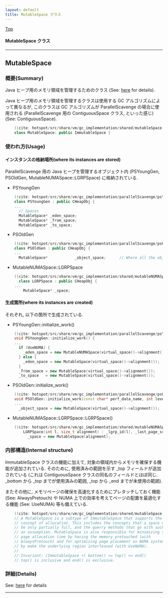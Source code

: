 ```yaml
---
layout: default
title: MutableSpace クラス 
---
```

[Top](../index.html)

#### MutableSpace クラス 



---
## <a name="noHhVOgoOS" id="noHhVOgoOS">MutableSpace</a>

### 概要(Summary)
Java ヒープ用のメモリ領域を管理するためのクラス (See: [here](no3718kvd.html) for details).

Java ヒープ用のメモリ領域を管理するクラスは使用する GC アルゴリズムによって異なるが,
このクラスは GC アルゴリズムが ParallelScavenge の場合に使用される
(ParallelScavenge 用の ContiguousSpace クラス, といった感じ) (See: ContiguousSpace).


```cpp
    ((cite: hotspot/src/share/vm/gc_implementation/shared/mutableSpace.hpp))
    class MutableSpace: public ImmutableSpace {
```

### 使われ方(Usage)
#### インスタンスの格納場所(where its instances are stored)
ParallelScavenge 用の Java ヒープを管理するオブジェクト内 (PSYoungGen, PSOldGen, MutableNUMASpace::LGRPSpace) に格納されている.

* PSYoungGen

```cpp
    ((cite: hotspot/src/share/vm/gc_implementation/parallelScavenge/psYoungGen.hpp))
    class PSYoungGen : public CHeapObj {
    ...
      // Spaces
      MutableSpace* _eden_space;
      MutableSpace* _from_space;
      MutableSpace* _to_space;
```

* PSOldGen

```cpp
    ((cite: hotspot/src/share/vm/gc_implementation/parallelScavenge/psOldGen.hpp))
    class PSOldGen : public CHeapObj {
    ...
      MutableSpace*            _object_space;      // Where all the objects live
```

* MutableNUMASpace::LGRPSpace

```cpp
    ((cite: hotspot/src/share/vm/gc_implementation/shared/mutableNUMASpace.hpp))
      class LGRPSpace : public CHeapObj {
    ...
        MutableSpace* _space;
```

#### 生成箇所(where its instances are created)
それぞれ, 以下の箇所で生成されている.

* PSYoungGen::initialize_work()

```cpp
    ((cite: hotspot/src/share/vm/gc_implementation/parallelScavenge/psYoungGen.cpp))
    void PSYoungGen::initialize_work() {
    ...
      if (UseNUMA) {
        _eden_space = new MutableNUMASpace(virtual_space()->alignment());
      } else {
        _eden_space = new MutableSpace(virtual_space()->alignment());
      }
      _from_space = new MutableSpace(virtual_space()->alignment());
      _to_space   = new MutableSpace(virtual_space()->alignment());
```

* PSOldGen::initialize_work()

```cpp
    ((cite: hotspot/src/share/vm/gc_implementation/parallelScavenge/psOldGen.cpp))
    void PSOldGen::initialize_work(const char* perf_data_name, int level) {
    ...
      _object_space = new MutableSpace(virtual_space()->alignment());
```

* MutableNUMASpace::LGRPSpace::LGRPSpace()

```cpp
    ((cite: hotspot/src/share/vm/gc_implementation/shared/mutableNUMASpace.hpp))
        LGRPSpace(int l, size_t alignment) : _lgrp_id(l), _last_page_scanned(NULL), _allocation_failed(false) {
          _space = new MutableSpace(alignment);
```

### 内部構造(Internal structure)
ImmutableSpace クラスの機能に加えて, 対象の領域内からメモリを確保する機能が追加されている.
そのために, 使用済みの範囲を示す _top フィールドが追加されている
(これは ContiguousSpace クラスの同名のフィールドとほぼ同じ.
 _bottom から _top までが使用済みの範囲, _top から _end までが未使用の範囲).

またその他に, メモリページの確保を高速化するためにプレタッチしておく機能 (See: AlwaysPretouch) や
NUMA 上での効率を考えてページの配置を最適化する機能 (See: UseNUMA) 等も備えている.


```cpp
    ((cite: hotspot/src/share/vm/gc_implementation/shared/mutableSpace.hpp))
    // A MutableSpace is a subtype of ImmutableSpace that supports the
    // concept of allocation. This includes the concepts that a space may
    // be only partially full, and the querry methods that go with such
    // an assumption. MutableSpace is also responsible for minimizing the
    // page allocation time by having the memory pretouched (with
    // AlwaysPretouch) and for optimizing page placement on NUMA systems
    // by make the underlying region interleaved (with UseNUMA).
    //
    // Invariant: (ImmutableSpace +) bottom() <= top() <= end()
    // top() is inclusive and end() is exclusive.
```




### 詳細(Details)
See: [here](../doxygen/classMutableSpace.html) for details

---
